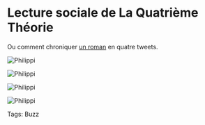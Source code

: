 # Lecture sociale de La Quatrième Théorie

Ou comment chroniquer [un roman](/la-quatrieme-theorie/) en quatre tweets.

![Philippi](https://tcrouzet.com/images_tc/2013/04/philippi4.png)

![Philippi](https://tcrouzet.com/images_tc/2013/04/philippi3.png)

![Philippi](https://tcrouzet.com/images_tc/2013/04/philippi2.png)

![Philippi](https://tcrouzet.com/images_tc/2013/04/philippi1.png)



Tags: Buzz